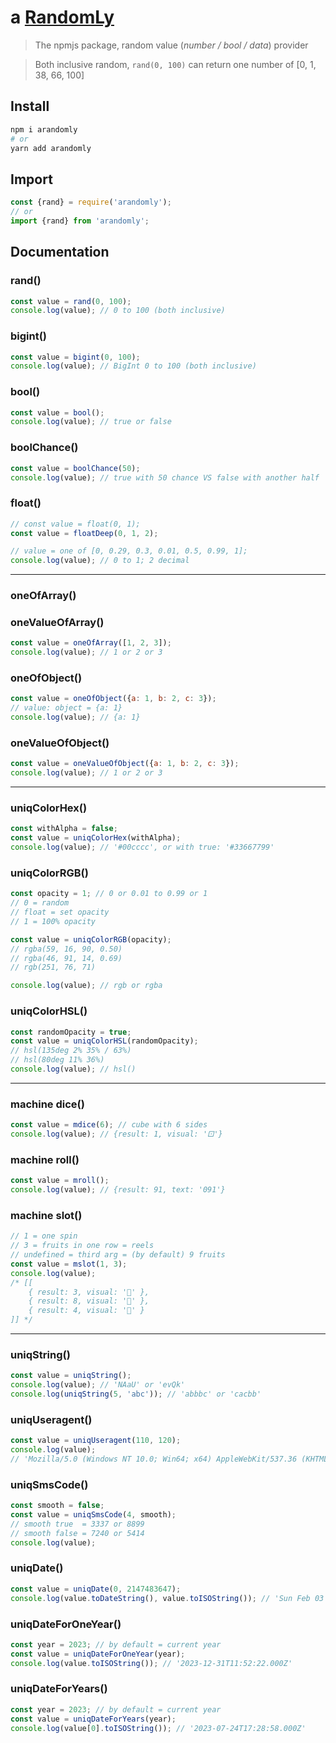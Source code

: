 # a [RandomLy](https://www.npmjs.com/package/arandomly)

> The npmjs package, random value (_number / bool / data_) provider

> Both inclusive random, `rand(0, 100)` can return one number of [0, 1, 38, 66, 100]

## Install

```bash
npm i arandomly
# or
yarn add arandomly
```

## Import

```javascript
const {rand} = require('arandomly');
// or
import {rand} from 'arandomly';
```

## Documentation

### rand()

```js
const value = rand(0, 100);
console.log(value); // 0 to 100 (both inclusive)
```

### bigint()

```js
const value = bigint(0, 100);
console.log(value); // BigInt 0 to 100 (both inclusive)
```

### bool()

```js
const value = bool();
console.log(value); // true or false
```

### boolChance()

```js
const value = boolChance(50);
console.log(value); // true with 50 chance VS false with another half
```

### float()

```js
// const value = float(0, 1);
const value = floatDeep(0, 1, 2);

// value = one of [0, 0.29, 0.3, 0.01, 0.5, 0.99, 1];
console.log(value); // 0 to 1; 2 decimal
```

---

### oneOfArray()

### oneValueOfArray()

```js
const value = oneOfArray([1, 2, 3]);
console.log(value); // 1 or 2 or 3
```

### oneOfObject()

```js
const value = oneOfObject({a: 1, b: 2, c: 3});
// value: object = {a: 1}
console.log(value); // {a: 1}
```

### oneValueOfObject()

```js
const value = oneValueOfObject({a: 1, b: 2, c: 3});
console.log(value); // 1 or 2 or 3
```

---

### uniqColorHex()

```js
const withAlpha = false;
const value = uniqColorHex(withAlpha);
console.log(value); // '#00cccc', or with true: '#33667799'
```

### uniqColorRGB()

```js
const opacity = 1; // 0 or 0.01 to 0.99 or 1
// 0 = random
// float = set opacity
// 1 = 100% opacity

const value = uniqColorRGB(opacity);
// rgba(59, 16, 90, 0.50)
// rgba(46, 91, 14, 0.69)
// rgb(251, 76, 71)

console.log(value); // rgb or rgba
```

### uniqColorHSL()

```js
const randomOpacity = true;
const value = uniqColorHSL(randomOpacity);
// hsl(135deg 2% 35% / 63%)
// hsl(80deg 11% 36%)
console.log(value); // hsl()
```

---

### machine dice()

```js
const value = mdice(6); // cube with 6 sides
console.log(value); // {result: 1, visual: '⚀'}
```

### machine roll()

```js
const value = mroll();
console.log(value); // {result: 91, text: '091'}
```

### machine slot()

```js
// 1 = one spin
// 3 = fruits in one row = reels
// undefined = third arg = (by default) 9 fruits
const value = mslot(1, 3);
console.log(value);
/* [[
    { result: 3, visual: '🍑' },
    { result: 8, visual: '🍐' },
    { result: 4, visual: '🍇' }
]] */
```

---

### uniqString()

```js
const value = uniqString();
console.log(value); // 'NAaU' or 'evQk'
console.log(uniqString(5, 'abc')); // 'abbbc' or 'cacbb'
```

### uniqUseragent()

```js
const value = uniqUseragent(110, 120);
console.log(value);
// 'Mozilla/5.0 (Windows NT 10.0; Win64; x64) AppleWebKit/537.36 (KHTML, like Gecko) Chrome/120.0.5085.0 Safari/537.36'
```

### uniqSmsCode()

```js
const smooth = false;
const value = uniqSmsCode(4, smooth);
// smooth true  = 3337 or 8899
// smooth false = 7240 or 5414
console.log(value);
```

### uniqDate()

```js
const value = uniqDate(0, 2147483647);
console.log(value.toDateString(), value.toISOString()); // 'Sun Feb 03 2002 & 2004-04-07T05:15:38.000Z'
```

### uniqDateForOneYear()

```js
const year = 2023; // by default = current year
const value = uniqDateForOneYear(year);
console.log(value.toISOString()); // '2023-12-31T11:52:22.000Z'
```

### uniqDateForYears()

```js
const year = 2023; // by default = current year
const value = uniqDateForYears(year);
console.log(value[0].toISOString()); // '2023-07-24T17:28:58.000Z'
```
